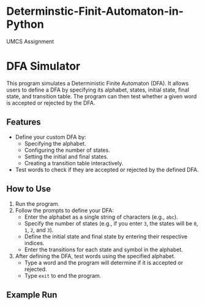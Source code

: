 # Determinstic-Finit-Automaton-in-Python
UMCS Assignment

# DFA Simulator

This program simulates a Deterministic Finite Automaton (DFA). It allows users to define a DFA by specifying its alphabet, states, initial state, final state, and transition table. The program can then test whether a given word is accepted or rejected by the DFA.

## Features
- Define your custom DFA by:
  - Specifying the alphabet.
  - Configuring the number of states.
  - Setting the initial and final states.
  - Creating a transition table interactively.
- Test words to check if they are accepted or rejected by the defined DFA.

## How to Use
1. Run the program.
2. Follow the prompts to define your DFA:
   - Enter the alphabet as a single string of characters (e.g., `abc`).
   - Specify the number of states (e.g., if you enter `3`, the states will be `0`, `1`, `2`, and `3`).
   - Define the initial state and final state by entering their respective indices.
   - Enter the transitions for each state and symbol in the alphabet.
3. After defining the DFA, test words using the specified alphabet.
   - Type a word and the program will determine if it is accepted or rejected.
   - Type `exit` to end the program.

## Example Run
